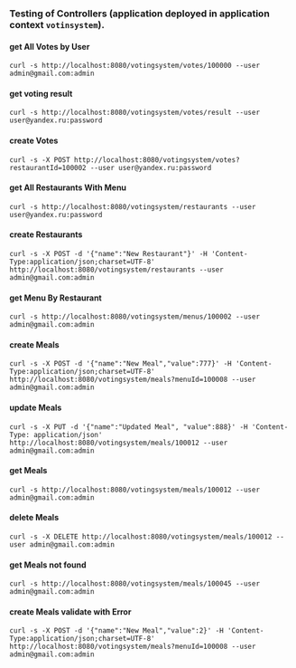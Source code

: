 ### Testing of Controllers (application deployed in application context `votinsystem`).


#### get All Votes by User
`curl -s http://localhost:8080/votingsystem/votes/100000 --user admin@gmail.com:admin`

#### get voting result
`curl -s http://localhost:8080/votingsystem/votes/result --user user@yandex.ru:password`

#### create Votes
`curl -s -X POST http://localhost:8080/votingsystem/votes?restaurantId=100002 --user user@yandex.ru:password`

#### get All Restaurants With Menu
`curl -s http://localhost:8080/votingsystem/restaurants --user user@yandex.ru:password`

#### create Restaurants
`curl -s -X POST -d '{"name":"New Restaurant"}' -H 'Content-Type:application/json;charset=UTF-8' http://localhost:8080/votingsystem/restaurants --user admin@gmail.com:admin`

#### get Menu By Restaurant
`curl -s http://localhost:8080/votingsystem/menus/100002 --user admin@gmail.com:admin`

#### create Meals
`curl -s -X POST -d '{"name":"New Meal","value":777}' -H 'Content-Type:application/json;charset=UTF-8' http://localhost:8080/votingsystem/meals?menuId=100008 --user admin@gmail.com:admin`

#### update Meals
`curl -s -X PUT -d '{"name":"Updated Meal", "value":888}' -H 'Content-Type: application/json' http://localhost:8080/votingsystem/meals/100012 --user admin@gmail.com:admin`

#### get Meals
`curl -s http://localhost:8080/votingsystem/meals/100012 --user admin@gmail.com:admin`

#### delete Meals
`curl -s -X DELETE http://localhost:8080/votingsystem/meals/100012 --user admin@gmail.com:admin`

#### get Meals not found
`curl -s http://localhost:8080/votingsystem/meals/100045 --user admin@gmail.com:admin`

#### create Meals validate with Error 
`curl -s -X POST -d '{"name":"New Meal","value":2}' -H 'Content-Type:application/json;charset=UTF-8' http://localhost:8080/votingsystem/meals?menuId=100008 --user admin@gmail.com:admin`
